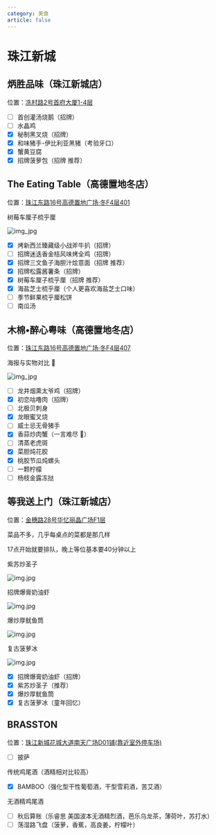 ```yaml
---
category: 美食
article: false
---
```


# 珠江新城

## 炳胜品味（珠江新城店）

<span class="icon iconfont icon-locate"></span> 位置：<a href="https://ditu.amap.com/place/B00140UVX2" target="_blank">冼村路2号首府大厦1-4层</a>

- [ ] 首创灌汤烧鹅（招牌）
- [ ] 水晶鸡
- [x] 秘制黑叉烧（招牌）
- [x] 和味猪手-伊比利亚黑猪（考验牙口）
- [x] 蟹黄豆腐
- [x] 招牌菠萝包（招牌 推荐）

## The Eating Table（高德置地冬店）

<span class="icon iconfont icon-locate"></span> 位置：<a href="https://ditu.amap.com/place/B0FFGZI7W1" target="_blank">珠江东路16号高德置地广场·冬F4层401</a>

树莓车厘子梳乎厘

![img_jpg](https://img.sherry4869.com/Blog/life/delicacies/guangzhou/th/zjxc/TheEatingTable/img.jpg)

- [x] 烤新西兰臻藏级小战斧牛扒（招牌）
- [ ] 招牌迷迭香金桔风味烤全鸡（招牌）
- [x] 招牌三文鱼子海胆汁烩意面（招牌 推荐）
- [x] 招牌松露酱薯条（招牌）
- [x] 树莓车厘子梳乎厘（招牌 推荐）
- [x] 海盐芝士梳乎厘（个人更喜欢海盐芝士口味）
- [ ] 季节鲜果梳乎厘松饼
- [ ] 南瓜汤

## 木棉•醉心粤味（高德置地冬店）

<span class="icon iconfont icon-locate"></span> 位置：<a href="https://ditu.amap.com/place/B0GROY2454" target="_blank">珠江东路16号高德置地广场·冬F4层407</a>

海报与实物对比 :see_no_evil:

![img_jpg](https://img.sherry4869.com/Blog/life/delicacies/guangzhou/th/zjxc/mmzx/img.jpg)

- [ ] 龙井烟熏太爷鸡（招牌）
- [x] 初恋咕噜肉（招牌）
- [ ] 北极贝刺身
- [x] 龙眼蜜叉烧
- [ ] 威士忌无骨猪手
- [x] 香蒜炒肉蟹（一言难尽 :see_no_evil:）
- [ ] 清蒸老虎斑
- [x] 菜胆炖花胶
- [x] 桃胶节瓜炖螺头
- [ ] 一颗柠檬
- [ ] 杨枝金露冻挞

## 等我送上门（珠江新城店）

<span class="icon iconfont icon-locate"></span> 位置：<a href="https://ditu.amap.com/place/B0FFLM2917" target="_blank">金穗路28号华忆丽晶广场F1层</a>

菜品不多，几乎每桌点的菜都是那几样

17点开始就要排队，晚上等位基本要40分钟以上

紫苏炒圣子

![img.jpg](https://img.sherry4869.com/Blog/life/delicacies/guangzhou/th/zjxc/dwssm/img.jpg)

招牌爆膏奶油虾

![img.jpg](https://img.sherry4869.com/Blog/life/delicacies/guangzhou/th/zjxc/dwssm/img_2.jpg)

爆炒厚鱿鱼筒

![img.jpg](https://img.sherry4869.com/Blog/life/delicacies/guangzhou/th/zjxc/dwssm/img_3.jpg)

复古菠萝冰

![img.jpg](https://img.sherry4869.com/Blog/life/delicacies/guangzhou/th/zjxc/dwssm/img_4.jpg)

- [x] 招牌爆膏奶油虾（招牌）
- [x] 紫苏炒圣子（推荐）
- [x] 爆炒厚鱿鱼筒
- [x] 复古菠萝冰（童年回忆）

## BRASSTON

<span class="icon iconfont icon-locate"></span> 位置：<a href="https://ditu.amap.com/place/B0FFJNAY1S" target="_blank">珠江新城花城大道南天广场D01铺(靠近室外停车场)</a>

- [ ] 披萨

传统鸡尾酒（酒精相对比较高）

- [x] BAMBOO（强化型干性葡萄酒，干型雪莉酒，苦艾酒）

无酒精鸡尾酒

- [ ] 秋后算账（乐睿思 美国波本无酒精烈酒，芭乐乌龙茶，薄荷叶，苏打水）
- [ ] 荡湿路飞盘（菠萝，香蕉，高良姜，柠檬叶）
